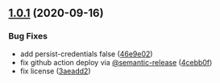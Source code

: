 ## [1.0.1](https://github.com/university-of-york/aws-cdk-deploy-action/compare/v1.0.0...v1.0.1) (2020-09-16)


### Bug Fixes

* add persist-credentials false ([46e9e02](https://github.com/university-of-york/aws-cdk-deploy-action/commit/46e9e02ee752ab0bf0a29cb13f196683745d41d7))
* fix github action deploy via [@semantic-release](https://github.com/semantic-release) ([4cebb0f](https://github.com/university-of-york/aws-cdk-deploy-action/commit/4cebb0fb0b06747f1feb5ac3f1fbd5ca23ea4219))
* fix license ([3aeadd2](https://github.com/university-of-york/aws-cdk-deploy-action/commit/3aeadd2637e334d2bf33c26b6c9df2ee170daec6))
